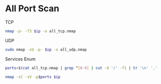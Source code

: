 # All Port Scan

TCP

``` bash
nmap -p- -T3 $ip -o all_tcp.nmap
```

UDP

``` bash
sudo nmap -sU -p- $ip -o all_udp.nmap
```

Services Enum

``` bash
ports=$(cat all_tcp.nmap | grep ^[0-9] | cut -d '/' -f1 | tr '\n' ',' | sed s/,$//); echo $ports
```

``` bash
nmap -sC -sV -p$ports $ip
```